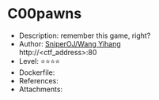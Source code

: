 # C00pawns  
 
* Description: remember this game, right?
* Author: [SniperOJ/Wang Yihang](https://github.com/SniperOJ/Jeopardy-Challenges/tree/master/web#2048)<br>
http://<ctf_address>:80
* Level: :star::star::star::star:
* Dockerfile:
* References:  
* Attachments:  
